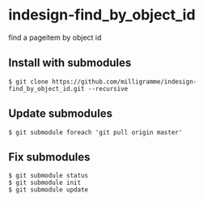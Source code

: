 # indesign-find_by_object_id
find a pageitem by object id


## Install with submodules

    $ git clone https://github.com/milligramme/indesign-find_by_object_id.git --recursive


## Update submodules

    $ git submodule foreach 'git pull origin master'


## Fix submodules

    $ git submodule status
    $ git submodule init
    $ git submodule update
    